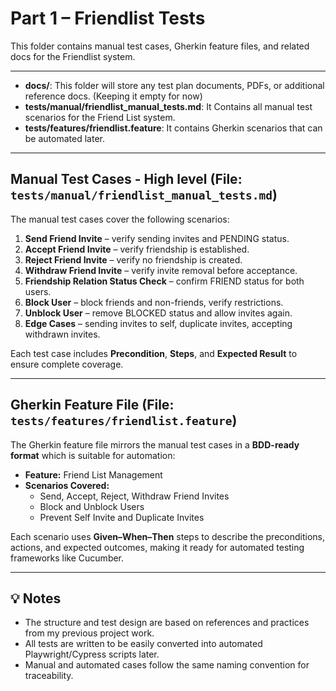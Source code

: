 # Part 1 – Friendlist Tests  
This folder contains manual test cases, Gherkin feature files, and related docs for the Friendlist system.

---

- **docs/**: This folder will store any test plan documents, PDFs, or additional reference docs. (Keeping it empty for now) 
- **tests/manual/friendlist_manual_tests.md**: It Contains all manual test scenarios for the Friend List system.  
- **tests/features/friendlist.feature**: It contains Gherkin scenarios that can be automated later.

---

## Manual Test Cases - High level (File: `tests/manual/friendlist_manual_tests.md`)

The manual test cases cover the following scenarios:

1. **Send Friend Invite** – verify sending invites and PENDING status.  
2. **Accept Friend Invite** – verify friendship is established.  
3. **Reject Friend Invite** – verify no friendship is created.  
4. **Withdraw Friend Invite** – verify invite removal before acceptance.  
5. **Friendship Relation Status Check** – confirm FRIEND status for both users.  
6. **Block User** – block friends and non-friends, verify restrictions.  
7. **Unblock User** – remove BLOCKED status and allow invites again.  
8. **Edge Cases** – sending invites to self, duplicate invites, accepting withdrawn invites.

Each test case includes **Precondition**, **Steps**, and **Expected Result** to ensure complete coverage.

---

## Gherkin Feature File (File: `tests/features/friendlist.feature`)

The Gherkin feature file mirrors the manual test cases in a **BDD-ready format** which is suitable for automation:

- **Feature:** Friend List Management  
- **Scenarios Covered:**
  - Send, Accept, Reject, Withdraw Friend Invites  
  - Block and Unblock Users  
  - Prevent Self Invite and Duplicate Invites  

Each scenario uses **Given–When–Then** steps to describe the preconditions, actions, and expected outcomes, making it ready for automated testing frameworks like Cucumber.

---

## 💡 Notes
- The structure and test design are based on references and practices from my previous project work.  
- All tests are written to be easily converted into automated Playwright/Cypress scripts later.  
- Manual and automated cases follow the same naming convention for traceability.
